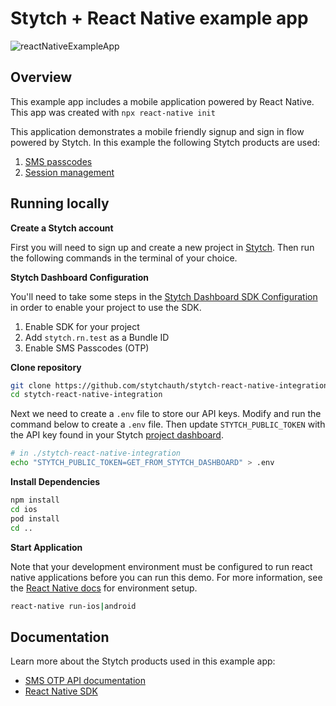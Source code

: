 # Stytch + React Native example app
![reactNativeExampleApp](https://user-images.githubusercontent.com/100632220/169424762-67caa828-2b05-43f7-9055-067014676316.png)

## Overview
This example app includes a mobile application powered by React Native. This app was created with `npx react-native init`

This application demonstrates a mobile friendly signup and sign in flow powered by Stytch. In this example the following Stytch products are used:
1. [SMS passcodes](https://stytch.com/products/sms-passcodes)
2. [Session management](https://stytch.com/products/session-management)

## Running locally

**Create a Stytch account**

First you will need to sign up and create a new project in [Stytch](https://stytch.com/). Then run the following commands in the terminal of your choice.

**Stytch Dashboard Configuration**

You'll need to take some steps in the [Stytch Dashboard SDK Configuration](https://stytch.com/dashboard/sdk-configuration) in order to enable your project to use the SDK.

1. Enable SDK for your project
2. Add `stytch.rn.test` as a Bundle ID
3. Enable SMS Passcodes (OTP)

**Clone repository**
```bash
git clone https://github.com/stytchauth/stytch-react-native-integration.git
cd stytch-react-native-integration
```

Next we need to create a `.env` file to store our API keys. Modify and run the command below to create a `.env` file. Then update `STYTCH_PUBLIC_TOKEN` with the API key found in your Stytch [project dashboard](https://stytch.com/dashboard/api-keys).
```bash
# in ./stytch-react-native-integration
echo "STYTCH_PUBLIC_TOKEN=GET_FROM_STYTCH_DASHBOARD" > .env
```

**Install Dependencies**
```bash
npm install
cd ios
pod install
cd ..
```

**Start Application**

Note that your development environment must be configured to run react native applications before you can run this demo. For more information, see the [React Native docs](https://reactnative.dev/docs/environment-setup) for environment setup.

```bash
react-native run-ios|android
```

## Documentation
Learn more about the Stytch products used in this example app:
- [SMS OTP API documentation](https://stytch.com/docs/api/sms-otp-overview)
- [React Native SDK](https://stytch.com/docs/sdks/react-native-sdk)
